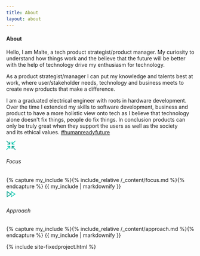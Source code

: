 ```yaml
---
title: About
layout: about
---
```

<div class="shortabout typeset">
  <h4>About</h4>
  <div class="h_underline"></div>
</div>

Hello, I am Malte, a tech product strategist/product manager. My curiosity to understand how things work and the believe that the future will be better with the help of technology drive my enthusiasm for technology.

As a product strategist/manager I can put my knowledge and talents best at work, where user/stakeholder needs, technology and business meets to create new products that make a difference.

I am a graduated electrical engineer with roots in hardware development. Over the time I extended my skills to software development, business and product to have a more holistic view onto tech as I believe that technology alone doesn't fix things, people do fix things. In conclusion products can only be truly great when they support the users as well as the society and its ethical values. <a href="/humanreadyfuture/">#humanreadyfuture</a>

<div class="subabout">
  <div class="icontitle">
    <div class="hicon"><img height="25" width="25" src="/assets/postimages/focusicon.png"></div>
    <h6>Focus</h6>
    <div class="h_subunderline"></div>
  </div>
    {% capture my_include %}{% include_relative /_content/focus.md %}{% endcapture %}
    {{ my_include | markdownify }}
</div>
<div class="subabout">
  <div class="icontitle">
    <div class="hicon"><img height="25" width="25" src="/assets/postimages/progressicon.png"></div>
    <h6>Approach</h6>
    <div class="h_subunderline"></div>
  </div>
    {% capture my_include %}{% include_relative /_content/approach.md %}{% endcapture %}
    {{ my_include | markdownify }}
</div>

{% include site-fixedproject.html %}
